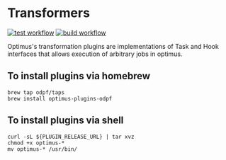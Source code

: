 # Transformers

[![test workflow](https://github.com/odpf/transformers/actions/workflows/test.yml/badge.svg)](test)
[![build workflow](https://github.com/odpf/transformers/actions/workflows/build.yml/badge.svg)](build)

Optimus's transformation plugins are implementations of Task and Hook interfaces that allows
execution of arbitrary jobs in optimus.

## To install plugins via homebrew
```shell
brew tap odpf/taps
brew install optimus-plugins-odpf
```

## To install plugins via shell

```shell
curl -sL ${PLUGIN_RELEASE_URL} | tar xvz
chmod +x optimus-*
mv optimus-* /usr/bin/
```